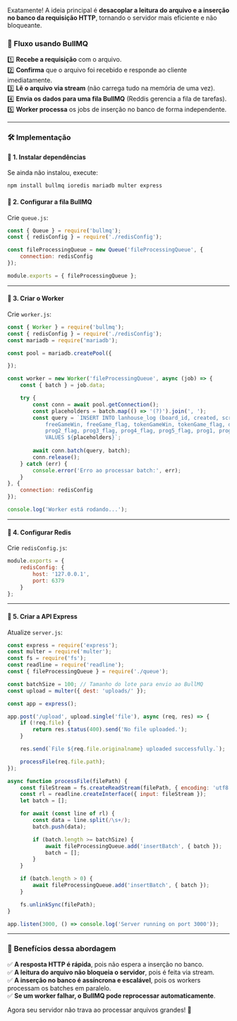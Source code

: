 Exatamente! A ideia principal é **desacoplar a leitura do arquivo e a inserção no banco da requisição HTTP**, tornando o servidor mais eficiente e não bloqueante.  

### 🔹 Fluxo usando BullMQ  
1️⃣ **Recebe a requisição** com o arquivo.  
2️⃣ **Confirma** que o arquivo foi recebido e responde ao cliente imediatamente.  
3️⃣ **Lê o arquivo via stream** (não carrega tudo na memória de uma vez).  
4️⃣ **Envia os dados para uma fila BullMQ** (Reddis gerencia a fila de tarefas).  
5️⃣ **Worker processa** os jobs de inserção no banco de forma independente.  

---

### 🛠 **Implementação**  

#### 📌 **1. Instalar dependências**  
Se ainda não instalou, execute:  
```sh
npm install bullmq ioredis mariadb multer express
```

#### 📌 **2. Configurar a fila BullMQ**
Crie `queue.js`:  

```js
const { Queue } = require('bullmq');
const { redisConfig } = require('./redisConfig');

const fileProcessingQueue = new Queue('fileProcessingQueue', {
    connection: redisConfig
});

module.exports = { fileProcessingQueue };
```

---

#### 📌 **3. Criar o Worker**
Crie `worker.js`:  

```js
const { Worker } = require('bullmq');
const { redisConfig } = require('./redisConfig');
const mariadb = require('mariadb');

const pool = mariadb.createPool({

});

const worker = new Worker('fileProcessingQueue', async (job) => {
    const { batch } = job.data;

    try {
        const conn = await pool.getConnection();
        const placeholders = batch.map(() => '(?)').join(', ');
        const query = `INSERT INTO lanhouse_log (board_id, created, screenshot, charged_amount, paid_amount, credits_after, credits_prev, bet, reelsWin,
            freeGameWin, freeGame_flag, tokenGameWin, tokenGame_flag, double_up, double_up_looser, deviation, prog1_flag,
            prog2_flag, prog3_flag, prog4_flag, prog5_flag, prog1, prog2, prog3, prog4, prog5)
            VALUES ${placeholders}`;
        
        await conn.batch(query, batch);
        conn.release();
    } catch (err) {
        console.error('Erro ao processar batch:', err);
    }
}, {
    connection: redisConfig
});

console.log('Worker está rodando...');
```

---

#### 📌 **4. Configurar Redis**
Crie `redisConfig.js`:  

```js
module.exports = {
    redisConfig: {
        host: '127.0.0.1',
        port: 6379
    }
};
```

---

#### 📌 **5. Criar a API Express**
Atualize `server.js`:  

```js
const express = require('express');
const multer = require('multer');
const fs = require('fs');
const readline = require('readline');
const { fileProcessingQueue } = require('./queue');

const batchSize = 100; // Tamanho do lote para envio ao BullMQ
const upload = multer({ dest: 'uploads/' });

const app = express();

app.post('/upload', upload.single('file'), async (req, res) => {
    if (!req.file) {
        return res.status(400).send('No file uploaded.');
    }

    res.send(`File ${req.file.originalname} uploaded successfully.`);

    processFile(req.file.path);
});

async function processFile(filePath) {
    const fileStream = fs.createReadStream(filePath, { encoding: 'utf8' });
    const rl = readline.createInterface({ input: fileStream });
    let batch = [];

    for await (const line of rl) {
        const data = line.split(/\s+/);
        batch.push(data);

        if (batch.length >= batchSize) {
            await fileProcessingQueue.add('insertBatch', { batch });
            batch = [];
        }
    }

    if (batch.length > 0) {
        await fileProcessingQueue.add('insertBatch', { batch });
    }

    fs.unlinkSync(filePath);
}

app.listen(3000, () => console.log('Server running on port 3000'));
```

---

### 🎯 **Benefícios dessa abordagem**  
✅ **A resposta HTTP é rápida**, pois não espera a inserção no banco.  
✅ **A leitura do arquivo não bloqueia o servidor**, pois é feita via stream.  
✅ **A inserção no banco é assíncrona e escalável**, pois os workers processam os batches em paralelo.  
✅ **Se um worker falhar, o BullMQ pode reprocessar automaticamente**.  

Agora seu servidor não trava ao processar arquivos grandes! 🚀